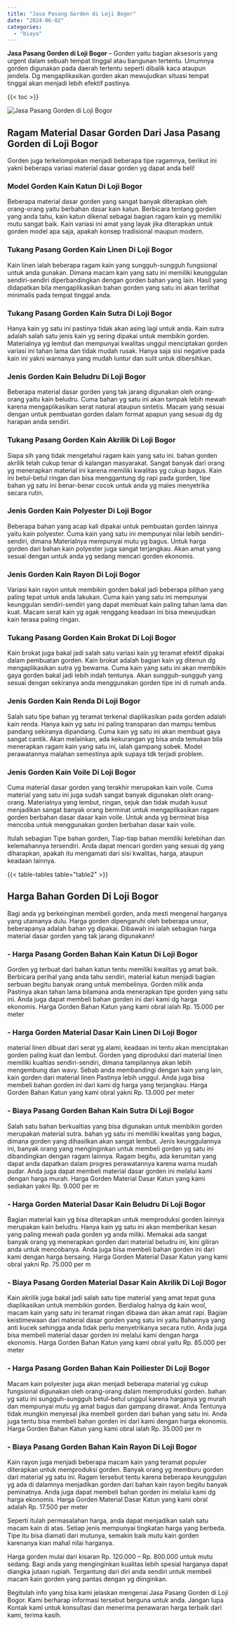 ```yaml
---
title: "Jasa Pasang Gorden di Loji Bogor"
date: "2024-06-02"
categories: 
  - "biaya"
---
```


**Jasa Pasang Gorden di Loji Bogor** – Gorden yaitu bagian aksesoris yang urgent dalam sebuah tempat tinggal atau bangunan tertentu. Umumnya gorden digunakan pada daerah tertentu seperti dibalik kaca ataupun jendela. Dg mengaplikasikan gorden akan mewujudkan situasi tempat tinggal akan menjadi lebih efektif pastinya.

{{< toc >}}

![Jasa Pasang Gorden di Loji Bogor](/images/pasang-gorden-murah08.png)

## Ragam Material Dasar Gorden Dari Jasa Pasang Gorden di Loji Bogor

Gorden juga terkelompokan menjadi beberapa tipe ragamnya, berikut ini yakni beberapa variasi material dasar gorden yg dapat anda beli!

### Model Gorden Kain Katun Di Loji Bogor

Beberapa material dasar gorden yang sangat banyak diterapkan oleh orang-orang yaitu berbahan dasar kain katun. Berbicara tentang gorden yang anda tahu, kain katun dikenal sebagai bagian ragam kain yg memiliki mutu sangat baik. Kain variasi ini amat yang layak jika diterapkan untuk gorden model apa saja, apakah konsep tradisional maupun modern.

### Tukang Pasang Gorden Kain Linen Di Loji Bogor

Kain linen ialah beberapa ragam kain yang sungguh-sungguh fungsional untuk anda gunakan. Dimana macam kain yang satu ini memiliki keunggulan sendiri-sendiri diperbandingkan dengan gorden bahan yang lain. Hasil yang didapatkan bila mengaplikasikan bahan gorden yang satu ini akan terlihat minimalis pada tempat tinggal anda.

### Tukang Pasang Gorden Kain Sutra Di Loji Bogor

Hanya kain yg satu ini pastinya tidak akan asing lagi untuk anda. Kain sutra adalah salah satu jenis kain yg sering dipakai untuk membikin gorden. Materialnya yg lembut dan mempunyai kwalitas unggul menciptakan gorden variasi ini tahan lama dan tidak mudah rusak. Hanya saja sisi negative pada kain ini yakni warnanya yang mudah luntur dan sulit untuk dibersihkan.

### Jenis Gorden Kain Beludru Di Loji Bogor

Beberapa material dasar gorden yang tak jarang digunakan oleh orang-orang yaitu kain beludru. Cuma bahan yg satu ini akan tampak lebih mewah karena mengaplikasikan serat natural ataupun sintetis. Macam yang sesuai dengan untuk pembuatan gorden dalam format apapun yang sesuai dg dg harapan anda sendiri.

### Tukang Pasang Gorden Kain Akrilik Di Loji Bogor

Siapa sih yang tidak mengetahui ragam kain yang satu ini. bahan gorden akrilik telah cukup tenar di kalangan masyarakat. Sangat banyak dari orang yg menerapkan material ini karena memiliki kwalitas yg cukup bagus. Kain ini betul-betul ringan dan bisa menggantung dg rapi pada gorden, tipe bahan yg satu ini benar-benar cocok untuk anda yg males menyetrika secara rutin.

### Jenis Gorden Kain Polyester Di Loji Bogor

Beberapa bahan yang acap kali dipakai untuk pembuatan gorden lainnya yaitu kain polyester. Cuma kain yang satu ini mempunyai nilai lebih sendiri-sendiri, dimana Materialnya mempunyai mutu yg bagus. Untuk harga gorden dari bahan kain polyester juga sangat terjangkau. Akan amat yang sesuai dengan untuk anda yg sedang mencari gorden ekonomis.

### Jenis Gorden Kain Rayon Di Loji Bogor

Variasi kain rayon untuk membikin gorden bakal jadi beberapa pilihan yang paling tepat untuk anda lakukan. Cuma kain yang satu ini mempunyai keunggulan sendiri-sendiri yang dapat membuat kain paling tahan lama dan kuat. Macam serat kain yg agak renggang keadaan ini bisa mewujudkan kain terasa paling ringan.

### Tukang Pasang Gorden Kain Brokat Di Loji Bogor

Kain brokat juga bakal jadi salah satu variasi kain yg teramat efektif dipakai dalam pembuatan gorden. Kain brokat adalah bagian kain yg ditenun dg mengaplikasikan sutra yg bewarna. Cuma kain yang satu ini akan membikin gaya gorden bakal jadi lebih indah tentunya. Akan sungguh-sungguh yang sesuai dengan sekiranya anda menggunakan gorden tipe ini di rumah anda.

### Jenis Gorden Kain Renda Di Loji Bogor

Salah satu tipe bahan yg teramat terkenal diaplikasikan pada gorden adalah kain renda. Hanya kain yg satu ini paling transparan dan mampu tembus pandang sekiranya dipandang. Cuma kain yg satu ini akan membuat gaya sangat cantik. Akan melainkan, ada kekurangan yg bisa anda temukan bila menerapkan ragam kain yang satu ini, ialah gampang sobek. Model perawatannya malahan semestinya apik supaya tdk terjadi problem.

### Jenis Gorden Kain Voile Di Loji Bogor

Cuma material dasar gorden yang terakhir merupakan kain voile. Cuma material yang satu ini juga sudah sangat banyak digunakan oleh orang-orang. Materialnya yang lembut, ringan, sejuk dan tidak mudah kusut menjadikan sangat banyak orang berminat untuk mengaplikasikan ragam gorden berbahan dasar dasar kain voile. Untuk anda yg berminat bisa mencoba untuk menggunakan gorden berbahan dasar kain voile.

Itulah sebagian Tipe bahan gorden, Tiap-tiap bahan memiliki kelebihan dan kelemahannya tersendiri. Anda dapat mencari gorden yang sesuai dg yang diharapkan, apakah itu mengamati dari sisi kwalitas, harga, ataupun keadaan lainnya.

{{< table-tables table="table2" >}}

## Harga Bahan Gorden Di Loji Bogor

Bagi anda yg berkeinginan membeli gorden, anda mesti mengenal harganya yang utamanya dulu. Harga gorden dipengaruhi oleh beberapa unsur, beberapanya adalah bahan yg dipakai. Dibawah ini ialah sebagian harga material dasar gorden yang tak jarang digunakann!

### \- Harga Pasang Gorden Bahan Kain Katun Di Loji Bogor

Gorden yg terbuat dari bahan katun tentu memiliki kwalitas yg amat baik. Berbicara perihal yang anda tahu sendiri, material katun menjadi bagian serbuan begitu banyak orang untuk membelinya. Gorden milik anda Pastinya akan tahan lama bilamana anda menerapkan tipe gorden yang satu ini. Anda juga dapat membeli bahan gorden ini dari kami dg harga ekonomis. Harga Gorden Bahan Katun yang kami obral ialah Rp. 15.000 per meter

### \- Harga Gorden Material Dasar Kain Linen Di Loji Bogor

material linen dibuat dari serat yg alami, keadaan ini tentu akan menciptakan gorden paling kuat dan lembut. Gorden yang diproduksi dari material linen memiliki kualtias sendiri-sendiri, dimana tampilannya akan lebih mengembung dan wavy. Sebab anda membandingi dengan kain yang lain, kain gorden dari material linen Pastinya lebih unggul. Anda juga bisa membeli bahan gorden ini dari kami dg harga yang terjangkau. Harga Gorden Bahan Katun yang kami obral yakni Rp. 13.000 per meter

### \- Biaya Pasang Gorden Bahan Kain Sutra Di Loji Bogor

Salah satu bahan berkualtias yang bisa digunakan untuk membikin gorden merupakan material sutra. bahan yg satu ini memiliki kwalitas yang bagus, dimana gorden yang dihasilkan akan sangat lembut. Jenis keunggulannya ini, banyak orang yang menginginkan untuk membeli gorden yg satu ini dibandingkan dengan ragam lainnya. Ragam begitu, ada kerumitan yang dapat anda dapatkan dalam progres perawatannya karena warna mudah pudar. Anda juga dapat membeli material dasar gorden ini melalui kami dengan harga murah. Harga Gorden Material Dasar Katun yang kami sediakan yakni Rp. 9.000 per m

### \- Harga Gorden Material Dasar Kain Beludru Di Loji Bogor

Bagian material kain yg bisa diterapkan untuk memproduksi gorden lainnya merupakan kain beludru. Hanya kain yg satu ini akan memberikan kesan yang paling mewah pada gorden yg anda miliki. Memakai ada sangat banyak orang yg menerapkan gorden dari material beludru ini, kini giliran anda untuk mencobanya. Anda juga bisa membeli bahan gorden ini dari kami dengan harga bersaing. Harga Gorden Material Dasar Katun yang kami obral yakni Rp. 75.000 per m

### \- Biaya Pasang Gorden Material Dasar Kain Akrilik Di Loji Bogor

Kain akrilik juga bakal jadi salah satu tipe material yang amat tepat guna diaplikasikan untuk membikin gorden. Berdialog halnya dg kain wool, macam kain yang satu ini teramat ringan dibawa dan akan amat rapi. Bagian keistimewaan dari material dasar gorden yang satu ini yaitu Bahannya yang anti kucek sehingga anda tidak perlu menyetrikanya secara rutin. Anda juga bisa membeli material dasar gorden ini melalui kami dengan harga ekonomis. Harga Gorden Bahan Katun yang kami obral yaitu Rp. 85.000 per meter

### \- Harga Pasang Gorden Bahan Kain Poiliester Di Loji Bogor

Macam kain polyester juga akan menjadi beberapa material yg cukup fungsional digunakan oleh orang-orang dalam memproduksi gorden. bahan yg satu ini sungguh-sungguh betul-betul unggul karena harganya yg murah dan mempunyai mutu yg amat bagus dan gampang dirawat. Anda Tentunya tidak mungkin menyesal jika membeli gorden dari bahan yang satu ini. Anda juga tentu bisa membeli bahan gorden ini dari kami dengan harga ekonomis. Harga Gorden Bahan Katun yang kami obral ialah Rp. 35.000 per m

### \- Biaya Pasang Gorden Bahan Kain Rayon Di Loji Bogor

Kain rayon juga menjadi beberapa macam kain yang teramat populer diterapkan untuk memproduksi gorden. Banyak orang yg memburu gorden dari material yg satu ini. Ragam tersebut tentu karena beberapa keunggulan yg ada di dalamnya menjadikan gorden dari bahan kain rayon begitu banyak peminatnya. Anda juga dapat membeli bahan gorden ini melalui kami dg harga ekonomis. Harga Gorden Material Dasar Katun yang kami obral adalah Rp. 17.500 per meter

Seperti itulah permasalahan harga, anda dapat menjadikan salah satu macam kain di atas. Setiap jenis mempunyai tingkatan harga yang berbeda. Tipe itu bisa diamati dari mutunya, semakin baik mutu kain gorden karenanya kian mahal nilai harganya.

Harga gorden mulai dari kisaran Rp. 120.000 – Rp. 800.000 untuk mutu sedang. Bagi anda yang menginginkan kualitas lebih spesial harganya dapat diangka jutaan rupiah. Tergantung dari diri anda sendiri untuk membeli macam kain gorden yang pantas dengan yg diinginkan.

Begitulah info yang bisa kami jelaskan mengenai Jasa Pasang Gorden di Loji Bogor. Kami berharap informasi tersebut berguna untuk anda. Jangan lupa Kontak kami untuk konsultasi dan menerima penawaran harga terbaik dari kami, terima kasih.
